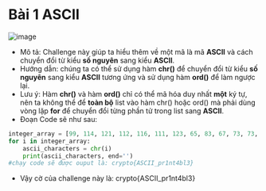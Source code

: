 # Bài 1 ASCII
![image](https://hackmd.io/_uploads/SJtAkVN_6.png)
- Mô tả: Challenge này giúp ta hiểu thêm về một mã là mã **ASCII** và cách chuyển đổi từ kiểu **số nguyên** sang kiểu **ASCII**.
- Hướng dẫn: chúng ta có thể sử dụng hàm **chr()** để chuyển đổi từ kiểu **số nguyên** sang kiểu **ASCII** tương ứng và sử dụng hàm **ord()** để làm ngược lại.
- Lưu ý: Hàm **chr()** và hàm **ord()** chỉ có thể mã hóa duy nhất **một** ký tự, nên ta không thể để **toàn bộ** list vào hàm chr() hoặc ord() mà phải dùng vòng lặp **for** để chuyển đổi từng phần tử trong list sang **ASCII**.
- Đoạn Code sẽ như sau:
```python
integer_array = [99, 114, 121, 112, 116, 111, 123, 65, 83, 67, 73, 73, 95, 112, 114, 49, 110, 116, 52, 98, 108, 51, 125]
for i in integer_array:
    ascii_characters = chr(i)
    print(ascii_characters, end='') 
#chạy code sẽ được ouput là: crypto{ASCII_pr1nt4bl3}
```
- Vậy cờ của challenge này là: crypto{ASCII_pr1nt4bl3}